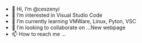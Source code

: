 - 👋 Hi, I’m @ceszenyi
- 👀 I’m interested in Visual Studio Code
- 🌱 I’m currently learning VMWare, Linux, Pyton, VSC
- 💞️ I’m looking to collaborate on ...New webpage
- 📫 How to reach me ...

<!---
ceszenyi/ceszenyi is a ✨ special ✨ repository because its `README.md` (this file) appears on your GitHub profile.
You can click the Preview link to take a look at your changes.
--->
